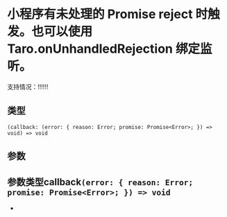 # 小程序有未处理的 Promise reject 时触发。也可以使用 Taro.onUnhandledRejection 绑定监听。
支持情况：!!!!!!
## 类型[​](useUnhandledRejection.html#类型)
```tsx
(callback: (error: { reason: Error; promise: Promise<Error>; }) => void) => void
```

## 参数[​](useUnhandledRejection.html#参数)
参数类型callback`(error: { reason: Error; promise: Promise<Error>; }) => void`
- 
-
